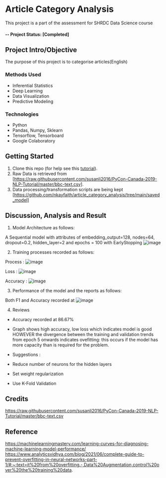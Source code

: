 # Article Category Analysis
This project is a part of the assessment for SHRDC Data Science course

#### -- Project Status: [Completed]

## Project Intro/Objective
The purpose of this project is to categorise articles(English)

### Methods Used
* Inferential Statistics
* Deep Learning
* Data Visualization
* Predictive Modeling


### Technologies
* Python
* Pandas, Numpy, Sklearn
* Tensorflow, Tensorboard
* Google Colaboratory

## Getting Started

1. Clone this repo (for help see this [tutorial](https://help.github.com/articles/cloning-a-repository/)).
2. Raw Data is retrieved from [https://raw.githubusercontent.com/susanli2016/PyCon-Canada-2019-NLP-Tutorial/master/bbc-text.csv].
3. Data processing/transformation scripts are being kept [https://github.com/nkayfaith/article_category_analysis/tree/main/saved_model]

## Discussion, Analysis and Result
1. Model Architecture as follows:

A Sequential model with attributes of  embedding_output=128, nodes=64, dropout=0.2, hidden_layer=2 and epochs = 100 with EarlyStopping
![image](statics/model.png)


2. Training processes recorded as follows:

Process :
![image](statics/train_process.png)

Loss :
![image](statics/loss.png)


Accuracy :
![image](statics/accuracy.png)

3. Performance of the model and the reports as follows:

Both F1 and Accuracy recorded at 
![image](statics/performance.png)

4. Reviews
* Accuracy recorded at 86.67%
* Graph shows high accuracy, low loss which indicates model is good HOWEVER the divergence between the training and validation trends from epoch 5 onwards indicates ovefitting: this occurs if the model has more capacity than is required for the problem.

* Suggestions :
* Reduce number of neurons for the hidden layers
* Set weight regularization
* Use K-Fold Validation


## Credits
https://raw.githubusercontent.com/susanli2016/PyCon-Canada-2019-NLP-Tutorial/master/bbc-text.csv

## Reference
https://machinelearningmastery.com/learning-curves-for-diagnosing-machine-learning-model-performance/
https://www.analyticsvidhya.com/blog/2021/06/complete-guide-to-prevent-overfitting-in-neural-networks-part-1/#:~:text=it%20from%20overfitting.-,Data%20Augmentation,control%20over%20the%20training%20data.

